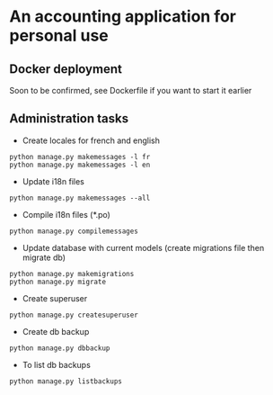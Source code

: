 # An accounting application for personal use

## Docker deployment

Soon to be confirmed, see Dockerfile if you want to start it earlier

## Administration tasks

* Create locales for french and english
```
python manage.py makemessages -l fr
python manage.py makemessages -l en
```
* Update i18n files
```
python manage.py makemessages --all
```
* Compile i18n files (*.po)
```
python manage.py compilemessages
```
* Update database with current models (create migrations file then migrate db)
```
python manage.py makemigrations
python manage.py migrate
```
* Create superuser
```
python manage.py createsuperuser
```
* Create db backup
```
python manage.py dbbackup
```
* To list db backups
```
python manage.py listbackups
```
